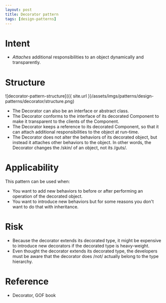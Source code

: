 ```yaml
---
layout: post
title: Decorator pattern
tags: [design-patterns]
---
```


# Intent

- _Attaches_ additional responsibilities to an object dynamically and transparently.

# Structure

![decorator-pattern-structure]({{ site.url }}/assets/imgs/patterns/design-patterns/decorator/structure.png)

- The Decorator can also be an interface or abstract class.
- The Decorator conforms to the interface of its decorated Component to make it transparent to the clients of the Component.
- The Decorator keeps a reference to its decorated Component, so that it can attach additional responsibilities to the object at run-time.
- The Decorator does not alter the behaviors of its decorated object, but instead it attaches other behaviors to the object. In other words, the Decorator changes the /skin/ of an object, not its /guts/.

# Applicability

This pattern can be used when:

- You want to add new behaviors to before or after performing an operation of the decorated object.
- You want to introduce new behaviors but for some reasons you don't want to do that with inheritance.

# Risk

- Because the decorator extends its decorated type, it might be expensive to introduce new decorators if the decorated type is heavy-weight.
- Even thought the decorator extends its decorated type, the developers must be aware that the decorator does /not/ actually belong to the type hierarchy.

# Reference

- Decorator, GOF book
